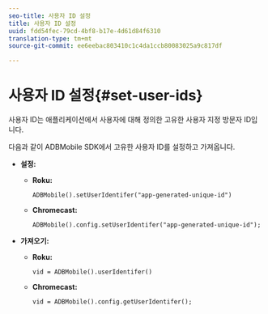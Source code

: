 ```yaml
---
seo-title: 사용자 ID 설정
title: 사용자 ID 설정
uuid: fdd54fec-79cd-4bf8-b17e-4d61d84f6310
translation-type: tm+mt
source-git-commit: ee6eebac803410c1c4da1ccb80083025a9c817df

---
```



# 사용자 ID 설정{#set-user-ids}

사용자 ID는 애플리케이션에서 사용자에 대해 정의한 고유한 사용자 지정 방문자 ID입니다.

다음과 같이 ADBMobile SDK에서 고유한 사용자 ID를 설정하고 가져옵니다.

* **설정:**

   * **Roku:**

      ```
      ADBMobile().setUserIdentifer("app-generated-unique-id")
      ```

   * **Chromecast:**

      ```
      ADBMobile().config.setUserIdentifer("app-generated-unique-id");
      ```

* **가져오기:**

   * **Roku:**

      ```
      vid = ADBMobile().userIdentifer()
      ```

   * **Chromecast:**

      ```
      vid = ADBMobile().config.getUserIdentifer();
      ```
